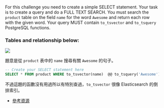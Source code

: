 For this challenge you need to create a simple SELECT statement. Your task is to create a query and do a FULL TEXT SEARCH. You must search the `product` table on the field `name` for the word `Awesome` and return each row with the given word. Your query MUST contain `to_tsvector` and `to_tsquery` PostgreSQL functions.

### Tables and relationship below:

![](http://i.imgur.com/kBkwsbi.png)

題意是從 `product` 表中的 `name` 搜尋有關 `Awesome` 的句子。

```sql
-- Create your SELECT statement here
SELECT * FROM product WHERE to_tsvector(name)  @@ to_tsquery('Awesome');
```

不過這題的函數沒有用過所以有特別查過，`to_tsvector` 很像 Elasticsearch 的倒排索引。

- [參考資源](https://www.compose.com/articles/mastering-postgresql-tools-full-text-search-and-phrase-search/)